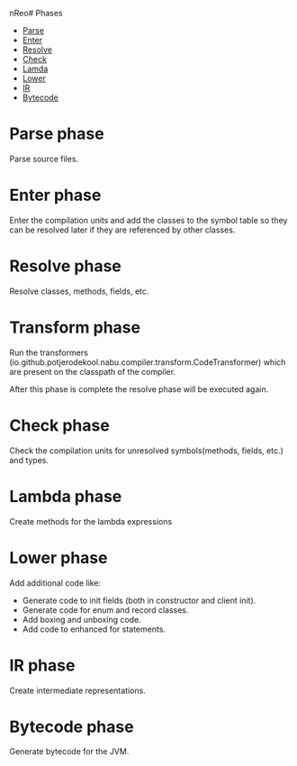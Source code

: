 nReo# Phases
* [Parse](#parse-phase)
* [Enter](#enter-phase)
* [Resolve](#resolve-phase)
* [Check](#check-phase)
* [Lamda](#lambda-phase)
* [Lower](#lower-phase)
* [IR](#ir-phase)
* [Bytecode](#bytecode-phase)

# Parse phase
Parse source files.

# Enter phase
Enter the compilation units and add the classes to the symbol table
so they can be resolved later if they are referenced by other classes.

# Resolve phase
Resolve classes, methods, fields, etc.

# Transform phase
Run the transformers (io.github.potjerodekool.nabu.compiler.transform.CodeTransformer)
which are present on the classpath of the compiler.

After this phase is complete the resolve phase will be executed again.

# Check phase
Check the compilation units for unresolved symbols(methods, fields, etc.) and types.

# Lambda phase
Create methods for the lambda expressions

# Lower phase
Add additional code like:

* Generate code to init fields (both in constructor and client init).
* Generate code for enum and record classes.
* Add boxing and unboxing code.
* Add code to enhanced for statements.

# IR phase

Create intermediate representations.

# Bytecode phase

Generate bytecode for the JVM.